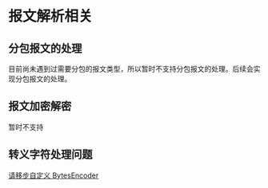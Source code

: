 # 报文解析相关

## 分包报文的处理

目前尚未遇到过需要分包的报文类型，所以暂时不支持分包报文的处理。后续会实现分包报文的处理。

## 报文加密解密

暂时不支持

## 转义字符处理问题

[请移步自定义 BytesEncoder](../basic/customized.md#bytesencoder)